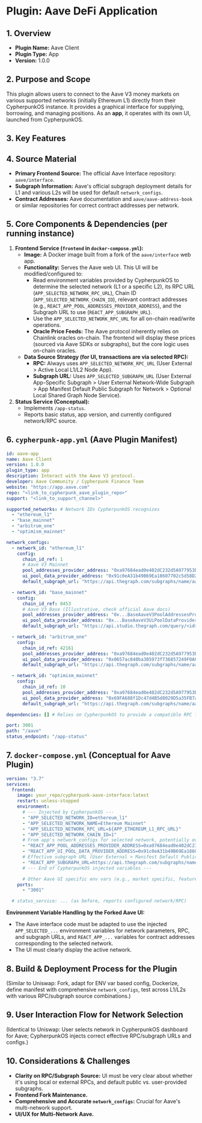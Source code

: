 # Plugin: Aave DeFi Application

## 1. Overview

- **Plugin Name:** Aave Client
- **Plugin Type:** App
- **Version:** 1.0.0

## 2. Purpose and Scope

This plugin allows users to connect to the Aave V3 money markets on various supported networks (initially Ethereum L1) directly from their CypherpunkOS instance. It provides a graphical interface for supplying, borrowing, and managing positions. As an **app**, it operates with its own UI, launched from CypherpunkOS.

## 3. Key Features

## 4. Source Material

*   **Primary Frontend Source:** The official Aave Interface repository: `aave/interface`.
*   **Subgraph Information:** Aave's official subgraph deployment details for L1 and various L2s will be used for default `network_configs`.
*   **Contract Addresses:** Aave documentation and `aave/aave-address-book` or similar repositories for correct contract addresses per network.

## 5. Core Components & Dependencies (per running instance)

1.  **Frontend Service (`frontend` in `docker-compose.yml`):**
    *   **Image:** A Docker image built from a fork of the `aave/interface` web app.
    *   **Functionality:** Serves the Aave web UI. This UI will be modified/configured to:
        *   Read environment variables provided by CypherpunkOS to determine the selected network (L1 or a specific L2), its RPC URL (`APP_SELECTED_NETWORK_RPC_URL`), Chain ID (`APP_SELECTED_NETWORK_CHAIN_ID`), relevant contract addresses (e.g., `REACT_APP_POOL_ADDRESSES_PROVIDER_ADDRESS`), and the Subgraph URL to use (`REACT_APP_SUBGRAPH_URL`).
        *   Use the `APP_SELECTED_NETWORK_RPC_URL` for all on-chain read/write operations.
        *   **Oracle Price Feeds:** The Aave protocol inherently relies on Chainlink oracles on-chain. The frontend will display these prices (sourced via Aave SDKs or subgraphs), but the core logic uses on-chain oracles.
    *   **Data Source Strategy (for UI, transactions are via selected RPC):**
        *   **RPC:** Always uses `APP_SELECTED_NETWORK_RPC_URL` (User External > Active Local L1/L2 Node App).
        *   **Subgraph URL:** Uses `APP_SELECTED_SUBGRAPH_URL` (User External App-Specific Subgraph > User External Network-Wide Subgraph > App Manifest Default Public Subgraph for Network > Optional Local Shared Graph Node Service).
2.  **Status Service (Conceptual):**
    *   Implements `/app-status`.
    *   Reports basic status, app version, and currently configured network/RPC source.

## 6. `cypherpunk-app.yml` (Aave Plugin Manifest)

```yaml
id: aave-app
name: Aave Client
version: 1.0.0
plugin_type: app
description: Interact with the Aave V3 protocol.
developer: Aave Community / Cypherpunk Finance Team
website: "https://app.aave.com"
repo: "<link_to_cypherpunk_aave_plugin_repo>"
support: "<link_to_support_channel>"

supported_networks: # Network IDs CypherpunkOS recognizes
  - "ethereum_l1"
  - "base_mainnet"
  - "arbitrum_one"
  - "optimism_mainnet"

network_configs:
  - network_id: "ethereum_l1"
    config:
      chain_id_ref: 1
      # Aave V3 Mainnet
      pool_addresses_provider_address: "0xa97684ead0e402dC232d5A977953DF7ECBaB3CDb"
      ui_pool_data_provider_address: "0x91c0eA31b49B69Ea18607702c5d58D2A9420Cb02"
      default_subgraph_url: "https://api.thegraph.com/subgraphs/name/aave/protocol-v3"

  - network_id: "base_mainnet"
    config:
      chain_id_ref: 8453
      # Aave V3 Base (Illustrative, check official Aave docs)
      pool_addresses_provider_address: "0x...BaseAaveV3PoolAddressesProvider..."
      ui_pool_data_provider_address: "0x...BaseAaveV3UiPoolDataProvider..."
      default_subgraph_url: "https://api.studio.thegraph.com/query/<id>/aave-v3-base/<version>" # Placeholder

  - network_id: "arbitrum_one"
    config:
      chain_id_ref: 42161
      pool_addresses_provider_address: "0xa97684ead0e402dC232d5A977953DF7ECBaB3CDb" # V3 on Arbitrum
      ui_pool_data_provider_address: "0x0657ac840ba305973f736857249F0A0917532291"
      default_subgraph_url: "https://api.thegraph.com/subgraphs/name/aave/protocol-v3-arbitrum"

  - network_id: "optimism_mainnet"
    config:
      chain_id_ref: 10
      pool_addresses_provider_address: "0xa97684ead0e402dC232d5A977953DF7ECBaB3CDb" # V3 on Optimism
      ui_pool_data_provider_address: "0x69FA688f1Dc47d4B5d8029D5a35FB7a548310654"
      default_subgraph_url: "https://api.thegraph.com/subgraphs/name/aave/protocol-v3-optimism"

dependencies: [] # Relies on CypherpunkOS to provide a compatible RPC for a supported network

port: 3001 
path: "/aave"
status_endpoint: "/app-status"
```

## 7. `docker-compose.yml` (Conceptual for Aave Plugin)

```yaml
version: "3.7"
services:
  frontend:
    image: your_repo/cypherpunk-aave-interface:latest
    restart: unless-stopped
    environment:
      # --- Injected by CypherpunkOS --- 
      - "APP_SELECTED_NETWORK_ID=ethereum_l1"
      - "APP_SELECTED_NETWORK_NAME=Ethereum Mainnet"
      - "APP_SELECTED_NETWORK_RPC_URL=${APP_ETHEREUM_L1_RPC_URL}"
      - "APP_SELECTED_NETWORK_CHAIN_ID=1"
      # From app's network_configs for selected network, potentially overridden by user's external subgraph config
      - "REACT_APP_POOL_ADDRESSES_PROVIDER_ADDRESS=0xa97684ead0e402dC232d5A977953DF7ECBaB3CDb"
      - "REACT_APP_UI_POOL_DATA_PROVIDER_ADDRESS=0x91c0eA31b49B69Ea18607702c5d58D2A9420Cb02"
      # Effective subgraph URL (User External > Manifest Default Public > Future Local Shared)
      - "REACT_APP_SUBGRAPH_URL=https://api.thegraph.com/subgraphs/name/aave/protocol-v3"
      # --- End of CypherpunkOS injected variables ---

      # Other Aave UI specific env vars (e.g., market specific, feature flags)
    ports:
      - "3001"

  # status_service: ... (as before, reports configured network/RPC)
```

**Environment Variable Handling by the Forked Aave UI:**
*   The Aave interface code must be adapted to use the injected `APP_SELECTED_...` environment variables for network parameters, RPC, and subgraph URLs, and `REACT_APP_...` variables for contract addresses corresponding to the selected network.
*   The UI must clearly display the active network.

## 8. Build & Deployment Process for the Plugin
(Similar to Uniswap: Fork, adapt for ENV var based config, Dockerize, define manifest with comprehensive `network_configs`, test across L1/L2s with various RPC/subgraph source combinations.)

## 9. User Interaction Flow for Network Selection
(Identical to Uniswap: User selects network in CypherpunkOS dashboard for Aave; CypherpunkOS injects correct effective RPC/subgraph URLs and configs.)

## 10. Considerations & Challenges
*   **Clarity on RPC/Subgraph Source:** UI must be very clear about whether it's using local or external RPCs, and default public vs. user-provided subgraphs.
*   **Frontend Fork Maintenance.**
*   **Comprehensive and Accurate `network_configs`:** Crucial for Aave's multi-network support.
*   **UI/UX for Multi-Network Aave.** 